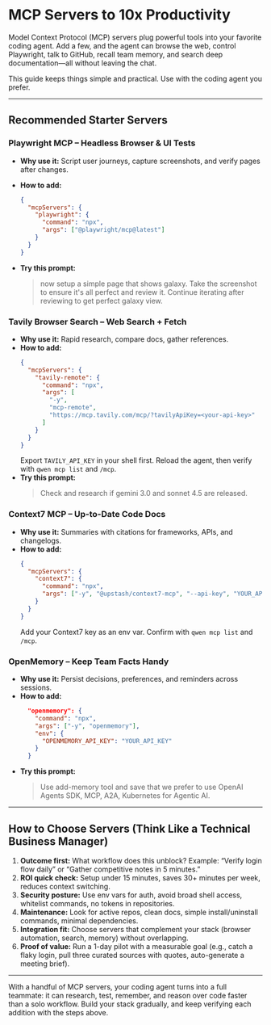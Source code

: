 # MCP Servers to 10x Productivity
Model Context Protocol (MCP) servers plug powerful tools into your favorite coding agent. Add a few, and the agent can browse the web, control Playwright, talk to GitHub, recall team memory, and search deep documentation—all without leaving the chat.

This guide keeps things simple and practical. Use with the coding agent you prefer.

---

## Recommended Starter Servers

### Playwright MCP – Headless Browser & UI Tests
- **Why use it:** Script user journeys, capture screenshots, and verify pages after changes.
- **How to add:**
  ```json
  {
    "mcpServers": {
      "playwright": {
        "command": "npx",
        "args": ["@playwright/mcp@latest"]
      }
    }
  }
  ```

- **Try this prompt:**
  > now setup a simple page that shows galaxy. Take the screenshot to ensure it's all perfect and review it. Continue iterating after reviewing to get perfect galaxy view.

### Tavily Browser Search – Web Search + Fetch
- **Why use it:** Rapid research, compare docs, gather references.
- **How to add:**
  ```json
  {
    "mcpServers": {
      "tavily-remote": {
        "command": "npx",
        "args": [
          "-y",
          "mcp-remote",
          "https://mcp.tavily.com/mcp/?tavilyApiKey=<your-api-key>"
        ]
      }
    }
  }
  ```
  Export `TAVILY_API_KEY` in your shell first. Reload the agent, then verify with `qwen mcp list` and `/mcp`.
- **Try this prompt:**
  > Check and research if gemini 3.0 and sonnet 4.5 are released.

### Context7 MCP – Up-to-Date Code Docs
- **Why use it:** Summaries with citations for frameworks, APIs, and changelogs.
- **How to add:**
  ```json
  {
    "mcpServers": {
      "context7": {
        "command": "npx",
        "args": ["-y", "@upstash/context7-mcp", "--api-key", "YOUR_API_KEY"]
      }
    }
  }
  ```
  Add your Context7 key as an env var. Confirm with `qwen mcp list` and `/mcp`.

### OpenMemory – Keep Team Facts Handy
- **Why use it:** Persist decisions, preferences, and reminders across sessions.
- **How to add:**
  ```json
    "openmemory": {
      "command": "npx",
      "args": ["-y", "openmemory"],
      "env": {
        "OPENMEMORY_API_KEY": "YOUR_API_KEY"
      }
    }
  ```
- **Try this prompt:**
  > Use add-memory tool and save that we prefer to use OpenAI Agents SDK, MCP, A2A, Kubernetes for Agentic AI.

---

## How to Choose Servers (Think Like a Technical Business Manager)

1. **Outcome first:** What workflow does this unblock? Example: “Verify login flow daily” or “Gather competitive notes in 5 minutes.”
2. **ROI quick check:** Setup under 15 minutes, saves 30+ minutes per week, reduces context switching.
3. **Security posture:** Use env vars for auth, avoid broad shell access, whitelist commands, no tokens in repositories.
4. **Maintenance:** Look for active repos, clean docs, simple install/uninstall commands, minimal dependencies.
5. **Integration fit:** Choose servers that complement your stack (browser automation, search, memory) without overlapping.
6. **Proof of value:** Run a 1-day pilot with a measurable goal (e.g., catch a flaky login, pull three curated sources with quotes, auto-generate a meeting brief).

---

With a handful of MCP servers, your coding agent turns into a full teammate: it can research, test, remember, and reason over code faster than a solo workflow. Build your stack gradually, and keep verifying each addition with the steps above.
